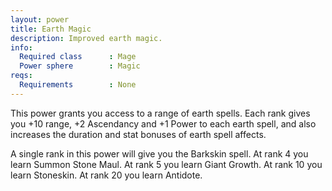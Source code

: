```yaml
---
layout: power
title: Earth Magic
description: Improved earth magic.
info:
  Required class      : Mage
  Power sphere        : Magic
reqs:
  Requirements        : None
---
```


This power grants you access to a range of earth spells.  Each rank gives you
+10 range, +2 Ascendancy and +1 Power to each earth spell, and also increases
the duration and stat bonuses of earth spell affects.

A single rank in this power will give you the Barkskin spell.  At rank 4 you
learn Summon Stone Maul.  At rank 5 you learn Giant Growth.  At rank 10 you
learn Stoneskin.  At rank 20 you learn Antidote.
